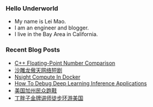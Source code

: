### Hello Underworld

- My name is Lei Mao.
- I am an engineer and blogger.
- I live in the Bay Area in California.


### Recent Blog Posts

<!-- BLOG-POST-LIST:START -->
- [C++ Floating-Point Number Comparison](https://leimao.github.io/blog/CPP-Float-Point-Number-Comparison/)
- [沙雕龙傲天网络短剧](https://leimao.github.io/essay/%E6%B2%99%E9%9B%95%E9%BE%99%E5%82%B2%E5%A4%A9%E7%BD%91%E7%BB%9C%E7%9F%AD%E5%89%A7/)
- [Nsight Compute In Docker](https://leimao.github.io/blog/Docker-Nsight-Compute/)
- [How To Debug Deep Learning Inference Applications](https://leimao.github.io/article/How-To-Debug-Deep-Learning-Inference-Applications/)
- [美国加州民众跑鞋](https://leimao.github.io/essay/%E7%BE%8E%E5%9B%BD%E5%8A%A0%E5%B7%9E%E6%B0%91%E4%BC%97%E8%B7%91%E9%9E%8B/)
- [丁胖子金牌讲师徒步环游美国](https://leimao.github.io/essay/%E4%B8%81%E8%83%96%E5%AD%90%E9%87%91%E7%89%8C%E8%AE%B2%E5%B8%88%E5%BE%92%E6%AD%A5%E7%8E%AF%E6%B8%B8%E7%BE%8E%E5%9B%BD/)
<!-- BLOG-POST-LIST:END -->
